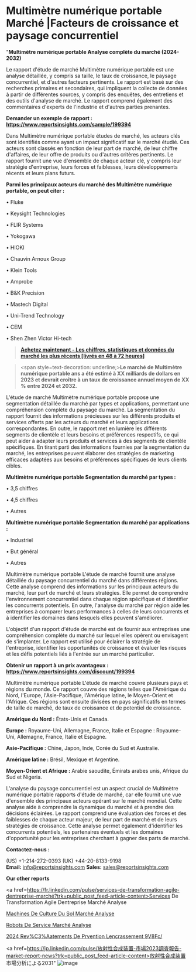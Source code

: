 # Multimètre numérique portable Marché |Facteurs de croissance et paysage concurrentiel

"<strong>Multimètre numérique portable Analyse complète du marché (2024-2032)</strong>

Le rapport d'étude de marché Multimètre numérique portable est une analyse détaillée, y compris sa taille, le taux de croissance, le paysage concurrentiel, et d'autres facteurs pertinents. Le rapport est basé sur des recherches primaires et secondaires, qui impliquent la collecte de données à partir de différentes sources, y compris des enquêtes, des entretiens et des outils d'analyse de marché. Le rapport comprend également des commentaires d'experts de l'industrie et d'autres parties prenantes.

<strong>Demander un exemple de rapport : </strong><strong><a href=https://www.reportsinsights.com/sample/199394>https://www.reportsinsights.com/sample/199394</a></strong>

Dans Multimètre numérique portable études de marché, les acteurs clés sont identifiés comme ayant un impact significatif sur le marché étudié. Ces acteurs sont classés en fonction de leur part de marché, de leur chiffre d'affaires, de leur offre de produits ou d'autres critères pertinents. Le rapport fournit une vue d'ensemble de chaque acteur clé, y compris leur stratégie d'entreprise, leurs forces et faiblesses, leurs développements récents et leurs plans futurs.

<strong>Parmi les principaux acteurs du marché des Multimètre numérique portable, on peut citer :</strong>

• Fluke

• Keysight Technologies

• FLIR Systems

• Yokogawa

• HIOKI

• Chauvin Arnoux Group

• Klein Tools

• Amprobe

• B&K Precision

• Mastech Digital

• Uni-Trend Technology

• CEM

• Shen Zhen Victor Hi-tech

<blockquote><a href=https://reportsinsights.com/buynow/199394><span style=text-decoration: underline;><strong>Achetez maintenant - Les chiffres, statistiques et données du marché les plus récents [livrés en 48 à 72 heures]</strong></span></a></blockquote>
<blockquote>
<div class=group w-full text-gray-800 dark:text-gray-100 border-b border-black/10 dark:border-gray-900/50 bg-gray-50 dark:bg-[#444654]>
<div class=flex p-4 gap-4 text-base md:gap-6 md:max-w-2xl lg:max-w-xl xl:max-w-3xl md:py-6 lg:px-0 m-auto>
<div class=relative flex flex-col w-[calc(100%-50px)] gap-1 md:gap-3 lg:w-[calc(100%-115px)]>
<div class=flex flex-grow flex-col gap-3>
<div class=min-h-[20px] flex flex-col items-start gap-4 whitespace-pre-wrap break-words>
<div class=result-streaming markdown prose w-full break-words dark:prose-invert light>

<span style=text-decoration: underline;><strong>Le marché de Multimètre numérique portable ans a été estimé à XX milliards de dollars en 2023 et devrait croître à un taux de croissance annuel moyen de XX % entre 2024 et 2032.</strong></span>

</div>
</div>
</div>
</div>
</div>
</div></blockquote>
L'étude de marché Multimètre numérique portable propose une segmentation détaillée du marché par types et applications, permettant une compréhension complète du paysage du marché. La segmentation du rapport fournit des informations précieuses sur les différents produits et services offerts par les acteurs du marché et leurs applications correspondantes. En outre, le rapport met en lumière les différents segments de clientèle et leurs besoins et préférences respectifs, ce qui peut aider à adapter leurs produits et services à des segments de clientèle spécifiques. En tirant parti des informations fournies par la segmentation du marché, les entreprises peuvent élaborer des stratégies de marketing efficaces adaptées aux besoins et préférences spécifiques de leurs clients cibles.

<strong>Multimètre numérique portable Segmentation du marché par types :</strong>

• 3,5 chiffres

• 4,5 chiffres

• Autres

<strong>Multimètre numérique portable Segmentation du marché par applications :</strong>

• Industriel

• But général

• Autres

Multimètre numérique portable L'étude de marché fournit une analyse détaillée du paysage concurrentiel du marché dans différentes régions. Cette analyse comprend des informations sur les principaux acteurs du marché, leur part de marché et leurs stratégies. Elle permet de comprendre l'environnement concurrentiel dans chaque région spécifique et d'identifier les concurrents potentiels. En outre, l'analyse du marché par région aide les entreprises à comparer leurs performances à celles de leurs concurrents et à identifier les domaines dans lesquels elles peuvent s'améliorer.

L'objectif d'un rapport d'étude de marché est de fournir aux entreprises une compréhension complète du marché sur lequel elles opèrent ou envisagent de s'implanter. Le rapport est utilisé pour éclairer la stratégie de l'entreprise, identifier les opportunités de croissance et évaluer les risques et les défis potentiels liés à l'entrée sur un marché particulier.

<strong>Obtenir un rapport à un prix avantageux : <a href=https://www.reportsinsights.com/discount/199394>https://www.reportsinsights.com/discount/199394</a></strong>

Multimètre numérique portable L'étude de marché couvre plusieurs pays et régions du monde. Ce rapport couvre des régions telles que l'Amérique du Nord, l'Europe, l'Asie-Pacifique, l'Amérique latine, le Moyen-Orient et l'Afrique. Ces régions sont ensuite divisées en pays significatifs en termes de taille de marché, de taux de croissance et de potentiel de croissance.

<strong>Amérique du Nord :</strong> États-Unis et Canada.

<strong>Europe :</strong> Royaume-Uni, Allemagne, France, Italie et Espagne : Royaume-Uni, Allemagne, France, Italie et Espagne.

<strong>Asie-Pacifique :</strong> Chine, Japon, Inde, Corée du Sud et Australie.

<strong>Amérique latine :</strong> Brésil, Mexique et Argentine.

<strong>Moyen-Orient et Afrique :</strong> Arabie saoudite, Émirats arabes unis, Afrique du Sud et Nigeria.

L'analyse du paysage concurrentiel est un aspect crucial de Multimètre numérique portable rapports d'étude de marché, car elle fournit une vue d'ensemble des principaux acteurs opérant sur le marché mondial. Cette analyse aide à comprendre la dynamique du marché et à prendre des décisions éclairées. Le rapport comprend une évaluation des forces et des faiblesses de chaque acteur majeur, de leur part de marché et de leurs stratégies de croissance. Cette analyse permet également d'identifier les concurrents potentiels, les partenaires éventuels et les domaines d'opportunité pour les entreprises cherchant à gagner des parts de marché.

<strong>Contactez-nous :</strong>

(US) +1-214-272-0393
(UK) +44-20-8133-9198
<strong>Email:</strong> <a>info@reportsinsights.com</a>
<strong>Sales:</strong> <a>sales@reportsinsights.com</a>

<strong>Our other reports</strong>

<a href=https://fr.linkedin.com/pulse/services-de-transformation-agile-dentreprise-marché?trk=public_post_feed-article-content>Services De Transformation Agile Dentreprise Marché Analyse</a>

<a href=https://www.linkedin.com/pulse/machines-de-culture-du-sol-march%C3%A9-segmentation-6bcqf/>Machines De Culture Du Sol Marché Analyse</a>

<a href=https://www.linkedin.com/pulse/robots-de-service-march%C3%A9-rapport-sur-le-m5eyf/>Robots De Service Marché Analyse</a>

<a href=https://www.linkedin.com/pulse/2024-rev%C3%AAtements-de-pr%C3%A9vention-lencrassement-9v8fc/>2024 Rev%C3%Aatements De Prvention Lencrassement 9V8Fc/</a>

<a href=https://jp.linkedin.com/pulse/放射性合成装置-市場2023調査報告-market-report-news?trk=public_post_feed-article-content>放射性合成装置 市場分析による2031</a>"
![image](https://github.com/daminid12/RImarketTech/assets/158430485/c645e8dc-1630-4cf6-a7de-6b4647043bce)
